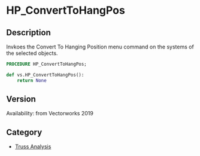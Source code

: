 # HP_ConvertToHangPos

## Description
Invkoes the Convert To Hanging Position menu command on the systems of the selected objects.

```pascal
PROCEDURE HP_ConvertToHangPos;
```

```python
def vs.HP_ConvertToHangPos():
    return None
```

## Version
Availability: from Vectorworks 2019

## Category
* [Truss Analysis](../Categories/Truss%20Analysis.md)

